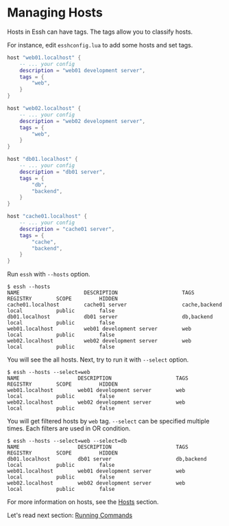 # Managing Hosts

Hosts in Essh can have tags. The tags allow you to classify hosts.

For instance, edit `esshconfig.lua` to add some hosts and set tags.

```lua
host "web01.localhost" {
    -- ... your config
    description = "web01 development server",
    tags = {
        "web",
    }
}

host "web02.localhost" {
    -- ... your config
    description = "web02 development server",
    tags = {
        "web",
    }
}

host "db01.localhost" {
    -- ... your config
    description = "db01 server",
    tags = {
        "db",
        "backend",
    }
}

host "cache01.localhost" {
    -- ... your config
    description = "cache01 server",
    tags = {
        "cache",
        "backend",
    }
}
```

Run `essh` with `--hosts` option.

```
$ essh --hosts
NAME                     DESCRIPTION                     TAGS                 REGISTRY        SCOPE         HIDDEN
cache01.localhost        cache01 server                  cache,backend        local           public        false
db01.localhost           db01 server                     db,backend           local           public        false
web01.localhost          web01 development server        web                  local           public        false
web02.localhost          web02 development server        web                  local           public        false
```

You will see the all hosts. Next, try to run it with `--select` option.

```
$ essh --hosts --select=web
NAME                   DESCRIPTION                     TAGS        REGISTRY        SCOPE         HIDDEN
web01.localhost        web01 development server        web         local           public        false
web02.localhost        web02 development server        web         local           public        false
```

You will get filtered hosts by `web` tag. `--select` can be specified multiple times. Each filters are used in OR condition.

```
$ essh --hosts --select=web --select=db
NAME                   DESCRIPTION                     TAGS              REGISTRY        SCOPE         HIDDEN
db01.localhost         db01 server                     db,backend        local           public        false
web01.localhost        web01 development server        web               local           public        false
web02.localhost        web02 development server        web               local           public        false
```

For more information on hosts, see the [Hosts](hosts.md) section.

Let's read next section: [Running Commands](getting-started_running-commands.md)
